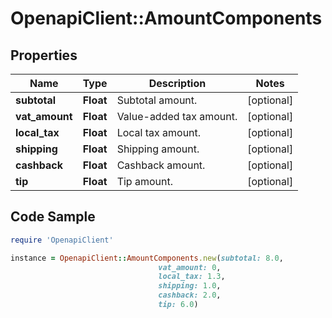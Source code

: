 # OpenapiClient::AmountComponents

## Properties

Name | Type | Description | Notes
------------ | ------------- | ------------- | -------------
**subtotal** | **Float** | Subtotal amount. | [optional] 
**vat_amount** | **Float** | Value-added tax amount. | [optional] 
**local_tax** | **Float** | Local tax amount. | [optional] 
**shipping** | **Float** | Shipping amount. | [optional] 
**cashback** | **Float** | Cashback amount. | [optional] 
**tip** | **Float** | Tip amount. | [optional] 

## Code Sample

```ruby
require 'OpenapiClient'

instance = OpenapiClient::AmountComponents.new(subtotal: 8.0,
                                 vat_amount: 0,
                                 local_tax: 1.3,
                                 shipping: 1.0,
                                 cashback: 2.0,
                                 tip: 6.0)
```


